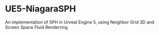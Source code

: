 # UE5-NiagaraSPH
An implementation of SPH in Unreal Engine 5, using Neighbor Grid 3D and Screen Space Fluid Renderring
